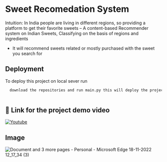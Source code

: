 
# Sweet Recomedation System

Intuition: In India people are living in different regions, so providing a platform to get their favorite sweets 
– A content-based Recommender system on Indian Sweets, Classifying on the basis of regions and ingredients
- It will recommend sweets related or mostly purchased with the sweet you search for


## Deployment

To deploy this project on local sever run

```bash
  download the repositories and run main.py this will deploy the project on local server
  
```


## 🔗 Link for the project demo video
[![Youtube](https://img.shields.io/badge/youtube-0A66C2?style=for-the-badge&logo=youtube&logoColor=red)](https://youtu.be/rPusrH0sJLg)


## Image
![Document and 3 more pages - Personal - Microsoft​ Edge 18-11-2022 12_17_34 (3)](https://user-images.githubusercontent.com/96625003/202639237-f3c32286-054d-46ff-9884-f3e172c9cf1f.png)

